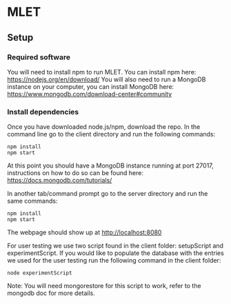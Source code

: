 # MLET

## Setup

### Required software
You will need to install npm to run MLET. You can install npm here: <https://nodejs.org/en/download/>
You will also need to run a MongoDB instance on your computer, you can install MongoDB here: <https://www.mongodb.com/download-center#community>
### Install dependencies
Once you have downloaded node.js/npm, download the repo. In the command line go to the client directory and run the following commands:
```
npm install
npm start
```
At this point you should have a MongoDB instance running at port 27017, instructions on how to do so can be found here: <https://docs.mongodb.com/tutorials/>

In another tab/command prompt go to the server directory and run the same commands: 
```
npm install
npm start
```

The webpage should show up at <http://localhost:8080>


For user testing we use two script found in the client folder: setupScript and experimentScript. If you would like to populate the database with the entries we used for the user testing run the following command in the client folder: 
```
node experimentScript
```

Note: You will need mongorestore for this script to work, refer to the mongodb doc for more details. 
